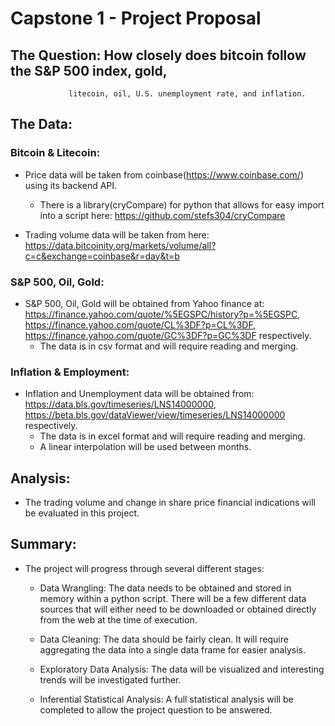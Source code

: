 # Capstone 1 - Project Proposal

## The Question: How closely does bitcoin follow the S&P 500 index, gold,
                 litecoin, oil, U.S. unemployment rate, and inflation.

## The Data:
### Bitcoin & Litecoin:
-   Price data will be taken from coinbase(https://www.coinbase.com/)
    using its backend API.
    - There is a library(cryCompare) for python that allows for easy import
      into a script here: https://github.com/stefs304/cryCompare

  - Trading volume data will be taken from here:
https://data.bitcoinity.org/markets/volume/all?c=c&exchange=coinbase&r=day&t=b

### S&P 500, Oil, Gold:
- S&P 500, Oil, Gold will be obtained from Yahoo finance at:
  https://finance.yahoo.com/quote/%5EGSPC/history?p=%5EGSPC,
  https://finance.yahoo.com/quote/CL%3DF?p=CL%3DF,
  https://finance.yahoo.com/quote/GC%3DF?p=GC%3DF respectively.
    * The data is in csv format and will require reading and merging.

### Inflation & Employment:
- Inflation and Unemployment data will be obtained from:
  https://data.bls.gov/timeseries/LNS14000000,
  https://beta.bls.gov/dataViewer/view/timeseries/LNS14000000 respectively.
  * The data is in excel format and will require reading and merging.
  * A linear interpolation will be used between months.

## Analysis:
- The trading volume and change in share price financial indications will be
  evaluated in this project.

## Summary:
- The project will progress through several different stages:

    - Data Wrangling: The data needs to be obtained and stored in memory
                      within a python script.  There will be a few different
                      data sources that will either need to be downloaded or
                      obtained directly from the web at the time of execution.

    - Data Cleaning: The data should be fairly clean.  It will require
                     aggregating the data into a single data frame for easier
                     analysis.

    - Exploratory Data Analysis: The data will be visualized and interesting
                                 trends will be investigated further.

    - Inferential Statistical Analysis: A full statistical analysis will be
                                        completed to allow the project question
                                        to be answered.
